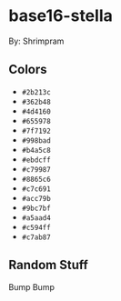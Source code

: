 # base16-stella

By: Shrimpram

## Colors

* `#2b213c`
* `#362b48`
* `#4d4160`
* `#655978`
* `#7f7192`
* `#998bad`
* `#b4a5c8`
* `#ebdcff`
* `#c79987`
* `#8865c6`
* `#c7c691`
* `#acc79b`
* `#9bc7bf`
* `#a5aad4`
* `#c594ff`
* `#c7ab87`

## Random Stuff

Bump
Bump
